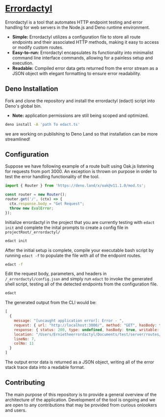 # [Errordactyl](https://errordactyl.com/)

Errordactyl is a tool that automates HTTP endpoint testing and error handling for web servers in the Node.js and Deno runtime environment.

* **Simple:** Errordactyl utilizes a configuration file to store all route endpoints and their associated HTTP methods, making it easy to access or modify custom routes.
* **Easy-to-run:** Errordactyl encapsulates its functionality into minimalist command line interface commands, allowing for a painless setup and execution. 
* **Readable:** Compiled error data gets returned from the error stream as a JSON object with elegant formatting to ensure error readability. 

## Deno Installation

Fork and clone the repository and install the errordactyl (edact) script into Deno's global bin.
* **Note:** application permissions are still being scoped and optimized. 

```sh
deno install -A 'path To edact.ts'
```
we are working on publishing to Deno Land so that installation can be more streamlined!

## Configuration

Suppose we have following example of a route built using Oak.js listening for requests from port 3000. An exception is thrown on purpose in order to test the error handling functionality of the tool. 

```ts
import { Router } from 'https://deno.land/x/oak@v11.1.0/mod.ts';

const router = new Router();
router.get('/', (ctx) => {
  ctx.response.body = "Get Request";
  throw new EvalError;
});
```

Initialize errordactyl in the project that you are currently testing with  `edact init` and complete the inital prompts to create a config file in `projectRoot/_errordactyl/`

```sh
edact init
```

After the initial setup is complete, compile your executable bash script by running `edact -f` to populate the file with all of the endpoint routes.

```sh
edact -f
```

Edit the request body, parameters, and headers in  `/_errordactyl/config.json` and simply run `edact` to invoke the generated shell script, testing all of the detected endpoints from the configuration file. 

```sh
edact
```

The generated output from the CLI would be:

```javascript
[
  {
    message: "[uncaught application error]: Error - ",
    request: { url: "http://localhost:3000/", method: "GET", hasBody: false },
    response: { status: 200, type: undefined, hasBody: true, writable: true },
    location: "/Users/Ernietheerrordactyl/Documents/test/server/routes/router.ts",
    lineNo: 7,
    colNo: 11
  }
]
```

The output error data is returned as a JSON object, writing all of the error stack trace data into a readable format. 
 
## Contributing

The main purpose of this repository is to provide a general overview of the architecture of the application. Development of the tool is ongoing and we are open to any contributions that may be provided from curious onlookers and users. 
